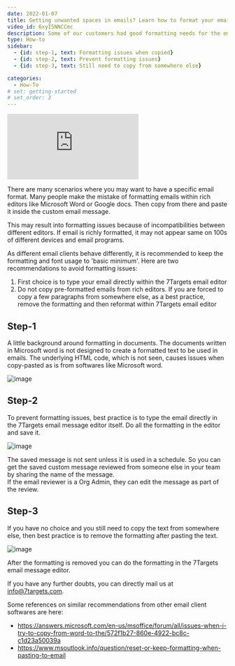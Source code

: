 ```yaml
---
date: 2022-01-07
title: Getting unwanted spaces in emails? Learn how to format your email the right way
video_id: 6xyI5NNCCmc
description: Some of our customers had good formatting needs for the emails. But struggle when they copy the formatted text from some editor like Microsoft Word or Google docs into 7Targets Custom Message. 
type: How-to
sidebar:
  - {id: step-1, text: Formatting issues when copied}
  - {id: step-2, text: Prevent formatting issues}
  - {id: step-3, text: Still need to copy from somewhere else}

categories:
  - How-To
# set: getting-started
# set_order: 3
---
```

<div class="video_wrapper">
    <iframe src="https://www.youtube.com/embed/vOBgFAJTFTQ?rel=0&modestbranding=1&showinfo=0" frameborder="0" allowfullscreen>
    </iframe>
</div>

There are many scenarios where you may want to have a specific email format. Many people make the mistake of formatting emails within rich editors like Microsoft Word or Google docs. Then copy from there and paste it inside the custom email message. 

This may result into formatting issues because of incompatibilities between different editors. If email is richly formatted, it may not appear same on 100s of different devices and email programs.

As different email clients behave differently, it is recommended to keep the formatting and font usage to 'basic minimum'. Here are two recommendations to avoid formatting issues:
1. First choice is to type your email directly within the 7Targets email editor
2. Do not copy pre-formatted emails from rich editors. If you are forced to copy a few paragraphs from somewhere else, as a best practice, remove the formatting and then reformat within 7Targets email editor

## Step-1
A little background around formatting in documents. The documents written in Microsoft word is not designed to create a formatted text to be used in emails. The underlying HTML code, which is not seen, causes issues when copy-pasted as is from softwares like Microsoft word.

![image](../../images/format-not-retained-copied-from-word-to-7targets.jpg)

## Step-2
To prevent formatting issues, best practice is to type the email directly in the 7Targets email message editor itself. Do all the formatting in the editor and save it. 

![image](../../images/flexible-message-editor.jpg)

The saved message is not sent unless it is used in a schedule. So you can get the saved custom message reviewed from someone else in your team by sharing the name of the message.  
If the email reviewer is a Org Admin, they can edit the message as part of the review. 

## Step-3
If you have no choice and you still need to copy the text from somewhere else, then best practice is to remove the formatting after pasting the text. 

![image](../../images/remove-formatting.jpg)

After the formatting is removed you can do the formatting in the 7Targets email message editor. 

If you have any further doubts, you can directly mail us at info@7targets.com.

Some references on similar recommendations from other email client softwares are here: 
- https://answers.microsoft.com/en-us/msoffice/forum/all/issues-when-i-try-to-copy-from-word-to-the/572f1b27-860e-4922-bc8c-c1d23a50039a  
- https://www.msoutlook.info/question/reset-or-keep-formatting-when-pasting-to-email 


